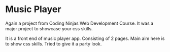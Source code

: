 # Music Player

Again a project from Coding Ninjas Web Development Course. It was a major project to showcase your css skills.

It is a front end of music player app. Consisting of 2 pages. Main aim here is to show css skills. Tried to give it a party look.

